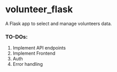 # volunteer_flask
A Flask app to select and manage volunteers data.


### TO-DOs:
1. Implement API endpoints
2. Implement Frontend
3. Auth
4. Error handling
